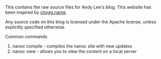 This contains the raw source files for Andy Lee's blog.
This website has been inspired by [chogg.name](http://chogg.name).

Any source code on this blog is licensed under the Apache license, unless explicitly specified otherwise.

Common commands
1. nanoc compile - compiles the nanoc site with new updates
2. nanoc view - allows you to view the content on a local server
